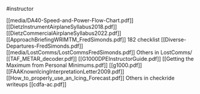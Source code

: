 #instructor

[[media/DA40-Speed-and-Power-Flow-Chart.pdf]]
[[DietzInstrumentAirplaneSyllabus2018.pdf]]
[[DietzCommercialAirplaneSyllabus2022.pdf]]
[[ApproachBriefingWRIMTM_FredSimonds.pdf]]
182 checklist 
[[Diverse-Departures-FredSimonds.pdf]]
[[media/LostComms/LostCommsFredSimonds.pdf]]
Others in LostComms/
[[TAF_METAR_decoder.pdf]]
[[G1000DPEInstructorGuide.pdf]]
[[Getting the Maximum from Personal Minimums.pdf]]
[[g1000.pdf]]
[[FAAKnownIcingInterpretationLetter2009.pdf]]
[[How_to_properly_use_an_Icing_Forecast.pdf]]
Others in checkride writeups
[[cdfa-ac.pdf]]
